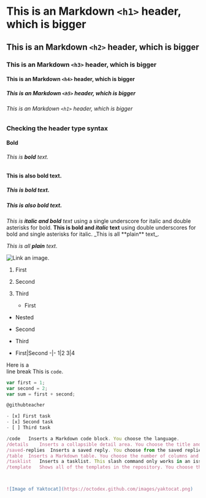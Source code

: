 # This is an Markdown `<h1>` header, which is bigger
## This is an Markdown `<h2>` header, which is bigger
### This is an Markdown `<h3>` header, which is bigger
#### This is an Markdown `<h4>` header, which is bigger
##### This is an Markdown `<h5>` header, which is bigger
###### This is an Markdown `<h1>` header, which is bigger

### Checking the header type syntax

#### Bold
###### This is **bold** text.
#### This is also __bold__ text.
##### This is bold text. 
##### This is also bold text.

__This_ is **italic and bold** text_ using a single underscore for italic and double asterisks for bold.
__This is bold and *italic* text__ using double underscores for bold and single asterisks for italic. 
\_This is all \*\*plain\*\* text\_.

_This is all **plain** text_.

![Link an image.](/Downloads/Designer.jpeg)

1. First
1. Second
1. Third

   - First
  - Nested
- Second
- Third

- First|Second
-|-
1|2
3|4

Here is a<br />line break
This is `code`.

```javascript
var first = 1;
var second = 2;
var sum = first + second;

@githubteacher

- [x] First task
- [x] Second task
- [ ] Third task

/code	Inserts a Markdown code block. You choose the language.
/details	Inserts a collapsible detail area. You choose the title and content.
/saved-replies	Inserts a saved reply. You choose from the saved replies for your user account. If you add %cursor% to your saved reply, the slash command places the cursor in that location.
/table	Inserts a Markdown table. You choose the number of columns and rows.
/tasklist	Inserts a tasklist. This slash command only works in an issue description.
/template	Shows all of the templates in the repository. You choose the template to insert. This slash command works for issue templates and a pull request template.



![Image of Yaktocat](https://octodex.github.com/images/yaktocat.png)


